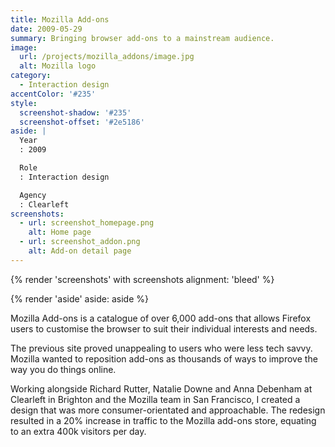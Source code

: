 ```yaml
---
title: Mozilla Add-ons
date: 2009-05-29
summary: Bringing browser add-ons to a mainstream audience.
image:
  url: /projects/mozilla_addons/image.jpg
  alt: Mozilla logo
category:
  - Interaction design
accentColor: '#235'
style:
  screenshot-shadow: '#235'
  screenshot-offset: '#2e5186'
aside: |
  Year
  : 2009

  Role
  : Interaction design

  Agency
  : Clearleft
screenshots:
  - url: screenshot_homepage.png
    alt: Home page
  - url: screenshot_addon.png
    alt: Add-on detail page
---
```

{% render 'screenshots' with screenshots
  alignment: 'bleed'
%}

{% render 'aside'
  aside: aside
%}

Mozilla Add-ons is a catalogue of over 6,000 add-ons that allows Firefox users to customise the browser to suit their individual interests and needs.

The previous site proved unappealing to users who were less tech savvy. Mozilla wanted to reposition add-ons as thousands of ways to improve the way you do things online.

Working alongside Richard Rutter, Natalie Downe and Anna Debenham at Clearleft in Brighton and the Mozilla team in San Francisco, I created a design that was more consumer-orientated and approachable.	The redesign resulted in a 20% increase in traffic to the Mozilla add-ons store, equating to an extra 400k visitors per day.
